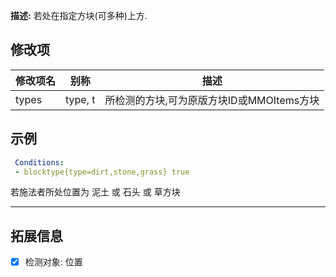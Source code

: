 **描述:** 若处在指定方块(可多种)上方.

修改项
---

| 修改项名  | 别称           | 描述                      |
| --------- | -------------  | ------------------------- |
| types     | type, t | 所检测的方块,可为原版方块ID或MMOItems方块 |

示例
---

```yaml
 Conditions:
 - blocktype{type=dirt,stone,grass} true
```
若施法者所处位置为 泥土 或 石头 或 草方块

---

拓展信息
---

- [x] 检测对象: 位置